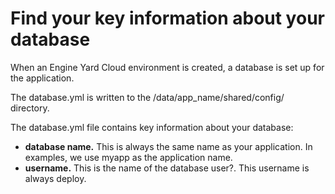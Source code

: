 # Find your key information about your database

When an Engine Yard Cloud environment is created, a database is set up for the application. 

The database.yml is written to the /data/app_name/shared/config/ directory. 

The database.yml file contains key information about your database:  

* **database name.** This is always the same name as your application. In examples, we use myapp as the application name.
* **username.** This is the name of the database user?. This username is always deploy.
<!--questions about user: is this the database owner or administrator? What permissions does this database user have? What other database users are created? There's a root user too, right? And the root user's password is the same as the deploy user's.>
* **password.** This is the password for the deploy database user and also the root database user. It is an automatically-generated, case-sensitive, alpha numeric string.  (MyP4ssW0rd)
* **host.** In a single server environment...


Before you begin, you must be running at least one application instance. When you configure your application on Engine Yard Cloud, we generate a random password for you and render it on your instance. Your database password can be obtained by connecting over SSH into your instance and viewing your `database.yml` file.

## Access your database.yml file

SSH into an application slice and run this command:

    cat /data/app_name/shared/config/database.yml

For example:

    production:
      adapter:   mysql
      database:  app_name_production
      username:  deploy
      password:  eQlmeEqGxv
      host:      localhost


## Login to a MySQL database

Now you're ready to log into mysql from the command line:

    mysql -u deploy -p eQlmeEqGxv -h localhost app_name_production